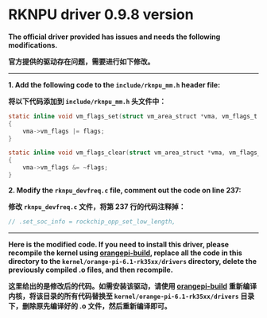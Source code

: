 # RKNPU driver 0.9.8 version

**The official driver provided has issues and needs the following modifications.**

**官方提供的驱动存在问题，需要进行如下修改。**
****
**1. Add the following code to the `include/rknpu_mm.h` header file:**

**将以下代码添加到 `include/rknpu_mm.h` 头文件中：**

```c
static inline void vm_flags_set(struct vm_area_struct *vma, vm_flags_t flags)
{
	vma->vm_flags |= flags;
}

static inline void vm_flags_clear(struct vm_area_struct *vma, vm_flags_t flags)
{
	vma->vm_flags &= ~flags;
}
```

**2. Modify the `rknpu_devfreq.c` file, comment out the code on line 237:**

**修改 `rknpu_devfreq.c` 文件，将第 237 行的代码注释掉：**

```c
// .set_soc_info = rockchip_opp_set_low_length,
```
****
**Here is the modified code. If you need to install this driver, please recompile the kernel using [orangepi-build](https://github.com/orangepi-xunlong/orangepi-build), replace all the code in this directory to the `kernel/orange-pi-6.1-rk35xx/drivers` directory, delete the previously compiled .o files, and then recompile.**

**这里给出的是修改后的代码。如需安装该驱动，请使用 [orangepi-build](https://github.com/orangepi-xunlong/orangepi-build) 重新编译内核，将该目录的所有代码替换至 `kernel/orange-pi-6.1-rk35xx/drivers` 目录下，删除原先编译好的 .o 文件，然后重新编译即可。**
